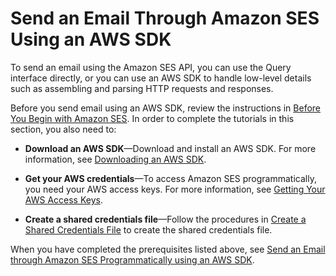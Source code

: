 # Send an Email Through Amazon SES Using an AWS SDK<a name="send-an-email-using-sdk"></a>

To send an email using the Amazon SES API, you can use the Query interface directly, or you can use an AWS SDK to handle low\-level details such as assembling and parsing HTTP requests and responses\. 

Before you send email using an AWS SDK, review the instructions in [Before You Begin with Amazon SES](before-you-begin.md)\. In order to complete the tutorials in this section, you also need to:

+ **Download an AWS SDK**—Download and install an AWS SDK\. For more information, see [Downloading an AWS SDK](download-aws-sdk.md)\.

+ **Get your AWS credentials**—To access Amazon SES programmatically, you need your AWS access keys\. For more information, see [Getting Your AWS Access Keys](get-aws-keys.md)\.

+ **Create a shared credentials file**—Follow the procedures in [Create a Shared Credentials File](create-shared-credentials-file.md) to create the shared credentials file\.

When you have completed the prerequisites listed above, see [Send an Email through Amazon SES Programmatically using an AWS SDK](send-an-email-using-sdk-programmatically.md)\.